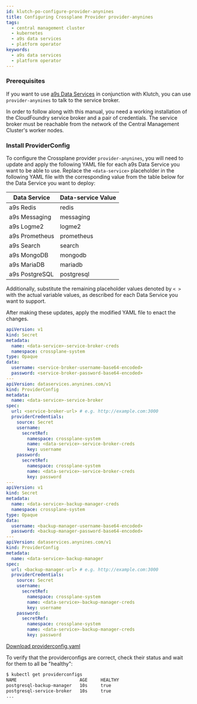 ```yaml
---
id: klutch-po-configure-provider-anynines
title: Configuring Crossplane Provider provider-anynines
tags:
  - central management cluster
  - kubernetes
  - a9s data services
  - platform operator
keywords:
  - a9s data services
  - platform operator
---
```


### Prerequisites

If you want to use [a9s Data Services](https://www.anynines.com/data-services) in conjunction with 
Klutch, you can use `provider-anynines` to talk to the service broker.

In order to follow along with this manual, you need a working installation of the CloudFoundry 
service broker and a pair of credentials. The service broker must be reachable from the network of 
the Central Management Cluster's worker nodes.

### Install ProviderConfig

To configure the Crossplane provider `provider-anynines`, you will need to update and apply the
following YAML file for each a9s Data Service you want to be able to use. Replace the
`<data-service>` placeholder in the following YAML file with the corresponding value from the table
below for the Data Service you want to deploy:

| Data Service   | Data-service Value |
| -------------- | ------------------ |
| a9s Redis      | redis              |
| a9s Messaging  | messaging          |
| a9s Logme2     | logme2             |
| a9s Prometheus | prometheus         |
| a9s Search     | search             |
| a9s MongoDB    | mongodb            |
| a9s MariaDB    | mariadb            |
| a9s PostgreSQL | postgresql         |

Additionally, substitute the remaining placeholder values denoted by `< >` with the actual variable
values, as described for each Data Service you want to support.

After making these updates, apply the modified YAML file to enact the changes.

```yaml
apiVersion: v1
kind: Secret
metadata:
  name: <data-service>-service-broker-creds
  namespace: crossplane-system
type: Opaque
data:
  username: <service-broker-username-base64-encoded>
  password: <service-broker-password-base64-encoded>
---
apiVersion: dataservices.anynines.com/v1
kind: ProviderConfig
metadata:
  name: <data-service>-service-broker
spec:
  url: <service-broker-url> # e.g. http://example.com:3000
  providerCredentials:
    source: Secret
    username:
      secretRef:
        namespace: crossplane-system
        name: <data-service>-service-broker-creds
        key: username
    password:
      secretRef:
        namespace: crossplane-system
        name: <data-service>-service-broker-creds
        key: password
---
apiVersion: v1
kind: Secret
metadata:
  name: <data-service>-backup-manager-creds
  namespace: crossplane-system
type: Opaque
data:
  username: <backup-manager-username-base64-encoded>
  password: <backup-manager-password-base64-encoded>
---
apiVersion: dataservices.anynines.com/v1
kind: ProviderConfig
metadata:
  name: <data-service>-backup-manager
spec:
  url: <backup-manager-url> # e.g. http://example.com:3000
  providerCredentials:
    source: Secret
    username:
      secretRef:
        namespace: crossplane-system
        name: <data-service>-backup-manager-creds
        key: username
    password:
      secretRef:
        namespace: crossplane-system
        name: <data-service>-backup-manager-creds
        key: password
```

<a href="pathname:///examples/platform-operator/providerconfig.yaml" target="_blank" download>Download
providerconfig.yaml</a>

To verify that the providerconfigs are correct, check their status and wait for them to all be
"healthy":

```bash
$ kubectl get providerconfigs
NAME                        AGE     HEALTHY
postgresql-backup-manager   10s     true
postgresql-service-broker   10s     true
...
```
